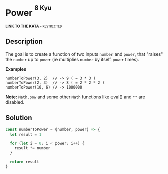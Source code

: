 <h1>Power <sup><sup>8 Kyu</sup></sup></h1>

<sup>
  <a href="https://www.codewars.com/kata/562926c855ca9fdc4800005b">
    <strong>LINK TO THE KATA</strong>
  </a> - <code>RESTRICTED</code>
</sup>

## Description

The goal is to create a function of two inputs `number` and `power`, that "raises" the `number` up to `power` (ie multiplies `number` by itself `power` times).

**Examples**

```
numberToPower(3, 2)  // -> 9 ( = 3 * 3 )
numberToPower(2, 3)  // -> 8 ( = 2 * 2 * 2 )
numberToPower(10, 6) // -> 1000000
```

**Note:** `Math.pow` and some other `Math` functions like eval() and `**` are disabled.

## Solution

```javascript
const numberToPower = (number, power) => {
  let result = 1

  for (let i = 0; i < power; i++) {
    result *= number
  }

  return result
}
```
